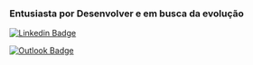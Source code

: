 ### Entusiasta por Desenvolver e em busca da evolução 

[![Linkedin Badge](https://img.shields.io/badge/linkedin-%230077B5.svg?style=for-the-badge&logo=linkedin&logoColor=white&link=https://www.linkedin.com/in/jeancarloz14)](https://www.linkedin.com/in/jeancarloz14/)

[![Outlook Badge](https://img.shields.io/badge/Microsoft_Outlook-0078D4?style=for-the-badge&logo=microsoft-outlook&logoColor=white&link=mailto:jeancarloz14@outlook.com)](mailto:jeancarloz14@outlook.com)

